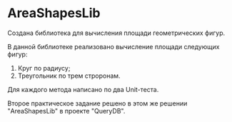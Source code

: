# AreaShapesLib

Создана библиотека для вычисления площади геометрических фигур.

В данной библиотеке реализовано вычисление площади следующих фигур:
1. Круг по радиусу;
2. Треугольник по трем строронам.

Для каждого метода написано по два Unit-теста.

Второе практическое задание решено в этом же решении "AreaShapesLib" в проекте "QueryDB".
